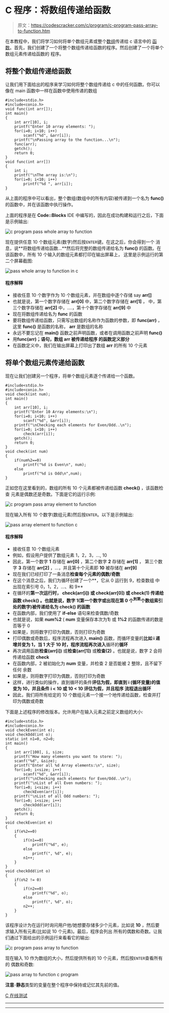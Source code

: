 # C 程序：将数组传递给函数

> 原文：<https://codescracker.com/c/program/c-program-pass-array-to-function.htm>

在本教程中，我们将学习如何将单个数组元素或整个[数组](/c/c-arrays.htm)传递给 c 语言中的 [函数](/c/c-functions.htm)。首先，我们创建了一个将整个数组传递给函数的程序。然后创建了一个将单个数组元素传递给函数的 程序。

## 将整个数组传递给函数

让我们用下面给出的程序来学习如何将整个数组传递给 c 中的任何函数。你可以像在 main 函数中一样在函数中使用传递的数组

```
#include<stdio.h>
#include<conio.h>
void func(int arr[]);
int main()
{
    int arr[10], i;
    printf("Enter 10 array elements: ");
    for(i=0; i<10; i++)
        scanf("%d", &arr[i]);
    printf("\nPassing array to the function...\n");
    func(arr);
    getch();
    return 0;
}
void func(int arr[])
{
    int i;
    printf("\nThe array is:\n");
    for(i=0; i<10; i++)
        printf("%d ", arr[i]);
}
```

从上面的程序中可以看出，整个数组(数组中的所有内容)被传递到一个名为 **func()** 的函数中，并在该函数中执行操作。

上面的程序是在 **Code::Blocks** IDE 中编写的，因此在成功构建和运行之后，下面是示例输出:

![c program pass whole array to function](img/0eba829dc989058b1af93818105d4f0d.png)

现在提供任意 10 个数组元素(数字)然后按`ENTER`键。在这之后，你会得到一个 消息，说**将数组传递给函数...**然后将完整的数组传递给名为 **func()** 的函数。在该函数中，所有 10 个输入的数组元素都打印在输出屏幕上， 这里是示例运行的第二个屏幕截图:

![pass whole array to function in c](img/2d9a52de3a5e1cd8a9b78f07b2e45ef9.png)

#### 程序解释

*   接收任意 10 个数字作为 10 个数组元素，并在数组中逐个存储 say **arr[]**
*   也就是说，第一个数字存储在 **arr[0]** 中，第二个数字存储在 **arr[1]** ， 中，第三个数字存储在 **arr[2]** 中，....，第十个数字存储在 **arr[9]** 中
*   现在将数组传递给名为 **func** 的函数
*   要将数组传递给函数，只需写出数组的名称作为函数的参数，即 **func(arr)** ，这里 **func()** 是函数的名称， **arr** 是数组的名称
*   永远不要忘记在 **main()** 函数之前声明函数，或者在调用函数之前声明 **func()**
*   用**func(arr)；语句，数组 **arr** 被传递给程序 的函数定义部分**
*   在函数定义中，我们在输出屏幕上打印出了数组 **arr** 的所有 10 个元素

## 将单个数组元素传递给函数

现在让我们创建另一个程序，将单个数组元素逐个传递给一个函数。

```
#include<stdio.h>
#include<conio.h>
void check(int num);
int main()
{
    int arr[10], i;
    printf("Enter 10 Array elements:\n");
    for(i=0; i<10; i++)
        scanf("%d", &arr[i]);
    printf("\nChecking each elements for Even/Odd..\n");
    for(i=0; i<10; i++)
        check(arr[i]);
    getch();
    return 0;
}
void check(int num)
{
    if(num%2==0)
        printf("%d is Even\n", num);
    else
        printf("%d is Odd\n",num);
}
```

正如您在这里看到的，数组的所有 10 个元素都被传递给函数 **check()** ，该函数检查 元素是偶数还是奇数。下面是它的运行示例:

![c program pass array element to function](img/1506b410f3f8f2734f8b57c5079d03da.png)

现在输入所有 10 个数字(数组元素)然后按`ENTER`。以下是示例输出:

![pass array element to function c](img/df8b9d4d5fc0af8f4f20b258918ee8bc.png)

#### 程序解释

*   接收任意 10 个数组元素
*   例如，假设用户提供了数组元素 1，2，3，..., 10
*   因此，第一个数字 **1** 存储在 **arr[0]** ，第二个数字 **2** 存储在 **arr[1]** ， 第三个数字 **3** 存储在 **arr[2]** ，...，并且第十个元素即 **10** 被存储在 **arr[9]**
*   现在我们已经打印了一条消息**检查每个元素的偶数/奇数**
*   在这个消息之后，我们为循环创建了一个**，它从 0 运行到 9，检查数组 中出现在索引号 0，1，2，...、和 9**
*   在循环的**第一次运行时， **check(arr[i])** 或 **check(arr[0])** 或 **check(1)** 传递给 函数 **check()** 。也就是说，数字 1(第一个数字或出现在第 0 个<sup>到第</sup>个数组索引处的数字)被传递给名为 **check()** 的函数**
*   在函数内部，我们使用了 **if-else** 语句来检查偶数/奇数
*   也就是说，如果 **num%2** ( **num** 变量保存本次为**1**) 或 **1%2** 的函数传递的数是否等于 0
*   如果是，则将数字打印为偶数，否则打印为奇数
*   打印偶数或奇数后，程序流程再次进入 **main()** 函数，而循环变量的**比如 **i** 递增并变为 1，当 1 大于 10 时，程序流程再次进入**循环的**循环**
*   再次调用函数**检查(arr[i])** 或**检查(arr[1])** 或**检查(2)** 。也就是说，数字 2 会将 传递给函数 **check**
*   在函数内部，2 被初始化为 **num** 变量，并检查 2 是否能被 2 整除，且不留下任何 余数
*   如果是，则将数字打印为偶数，否则打印为奇数
*   这样，进行类似的操作，直到循环的条件**评估为假，即直到 **i** (循环变量)的值 变为 10，并且条件 **i < 10** 或 **10 < 10** 评估为假，并且程序 流程退出循环**
*   因此，我们将所有给定的 10 个数组元素一个接一个地传递给函数，检查并打印为偶数或奇数

下面是上述程序的修改版本。允许用户在输入元素之前定义数组的大小:

```
#include<stdio.h>
#include<conio.h>
void checkEven(int e);
void checkOdd(int o);
static int n1=0, n2=0;
int main()
{
    int arr[100], i, size;
    printf("How many elements you want to store: ");
    scanf("%d", &size);
    printf("Enter all %d Array elements:\n", size);
    for(i=0; i<size; i++)
        scanf("%d", &arr[i]);
    printf("\nChecking each elements for Even/Odd..\n");
    printf("\nList of all Even numbers: ");
    for(i=0; i<size; i++)
        checkEven(arr[i]);
    printf("\nList of all Odd numbers: ");
    for(i=0; i<size; i++)
        checkOdd(arr[i]);
    getch();
    return 0;
}
void checkEven(int e)
{
    if(e%2==0)
    {
        if(n1==0)
            printf("%d", e);
        else
            printf(", %d", e);
        n1++;
    }
}
void checkOdd(int o)
{
    if(o%2 != 0)
    {
        if(n2==0)
            printf("%d", o);
        else
            printf(", %d", o);
        n2++;
    }
}
```

该程序设计为在运行时询问用户他/她想要存储多少个元素，比如说 **10** ，然后要求输入所有元素(比如说 10 个元素)。最后，程序会列出 所有的偶数和奇数。让我们通过下面给出的示例运行来看看它的输出:

![c program pass array to function](img/9d9162a0e8d27c605c86550098550fca.png)

现在输入 10 作为数组的大小，然后提供所有的 10 个元素，然后按`ENTER`查看所有的 偶数和奇数:

![pass array to function c program](img/928c21a366132a28cdfe484f868b92b4.png)

**注意**-**静态**类型的变量在整个程序中保持或记忆其先前的值。

[C 在线测试](/exam/showtest.php?subid=2)

* * *

* * *